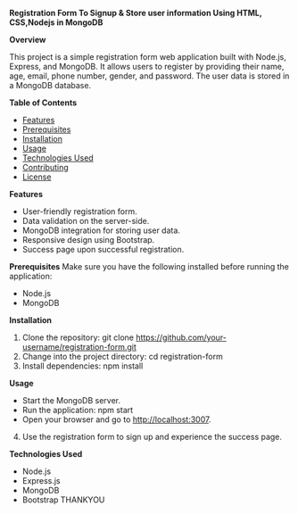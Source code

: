 **Registration Form To Signup & Store user information Using HTML, CSS,Nodejs in MongoDB**

**Overview**

This project is a simple registration form web application built with Node.js, Express, and MongoDB. It allows users to register by providing their name, age, email, phone number, gender, and password. The user data is stored in a MongoDB database.

**Table of Contents**
- [Features](#features)
- [Prerequisites](#prerequisites)
- [Installation](#installation)
- [Usage](#usage)
- [Technologies Used](#technologies-used)
- [Contributing](#contributing)
- [License](#license)

**Features**
- User-friendly registration form.
- Data validation on the server-side.
- MongoDB integration for storing user data.
- Responsive design using Bootstrap.
- Success page upon successful registration.

**Prerequisites**
Make sure you have the following installed before running the application:
- Node.js
- MongoDB

**Installation**

1. Clone the repository: git clone https://github.com/your-username/registration-form.git
2. Change into the project directory: cd registration-form
3. Install dependencies: npm install
   
**Usage**
* Start the MongoDB server.
* Run the application: npm start
* Open your browser and go to [http://localhost:3007](http://localhost:3007).

4. Use the registration form to sign up and experience the success page.

**Technologies Used**
- Node.js
- Express.js
- MongoDB
- Bootstrap
  THANKYOU
  
